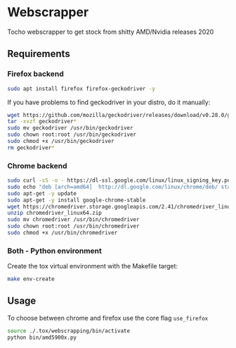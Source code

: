 # Webscrapper

Tocho webscrapper to get stock from shitty AMD/Nvidia releases 2020

## Requirements

### Firefox backend

```bash
sudo apt install firefox firefox-geckodriver -y
```

If you have problems to find geckodriver in your distro, do it manually:

```bash
wget https://github.com/mozilla/geckodriver/releases/download/v0.28.0/geckodriver-v0.28.0-linux64.tar.gz
tar -xvzf geckodriver*
sudo mv geckodriver /usr/bin/geckodriver
sudo chown root:root /usr/bin/geckodriver
sudo chmod +x /usr/bin/geckodriver
rm geckodriver*
```

### Chrome backend

```bash
sudo curl -sS -o - https://dl-ssl.google.com/linux/linux_signing_key.pub | apt-key add
sudo echo "deb [arch=amd64]  http://dl.google.com/linux/chrome/deb/ stable main" >> /etc/apt/sources.list.d/google-chrome.list
sudo apt-get -y update
sudo apt-get -y install google-chrome-stable
wget https://chromedriver.storage.googleapis.com/2.41/chromedriver_linux64.zip
unzip chromedriver_linux64.zip
sudo mv chromedriver /usr/bin/chromedriver
sudo chown root:root /usr/bin/chromedriver
sudo chmod +x /usr/bin/chromedriver
```

### Both - Python environment

Create the tox virtual environment with the Makefile target:

```bash
make env-create
```

## Usage

To choose between chrome and firefox use the core flag `use_firefox`

```bash
source ./.tox/webscrapping/bin/activate
python bin/amd5900x.py
```
